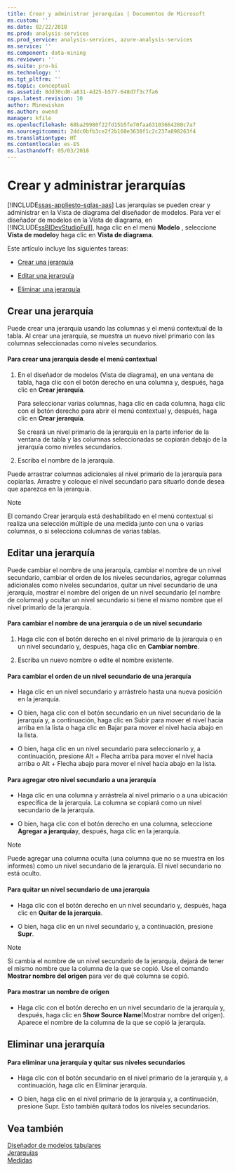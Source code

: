 ```yaml
---
title: Crear y administrar jerarquías | Documentos de Microsoft
ms.custom: ''
ms.date: 02/22/2018
ms.prod: analysis-services
ms.prod_service: analysis-services, azure-analysis-services
ms.service: ''
ms.component: data-mining
ms.reviewer: ''
ms.suite: pro-bi
ms.technology: ''
ms.tgt_pltfrm: ''
ms.topic: conceptual
ms.assetid: 8dd30cd0-a831-4d25-b577-648d7f3c7fa6
caps.latest.revision: 10
author: Minewiskan
ms.author: owend
manager: kfile
ms.openlocfilehash: 68ba29980f22fd15b5fe70faa63103664280c7a7
ms.sourcegitcommit: 2ddc0bfb3ce2f2b160e3638f1c2c237a898263f4
ms.translationtype: HT
ms.contentlocale: es-ES
ms.lasthandoff: 05/03/2018
---
```

# <a name="create-and-manage-hierarchies"></a>Crear y administrar jerarquías 
[!INCLUDE[ssas-appliesto-sqlas-aas](../../includes/ssas-appliesto-sqlas-aas.md)]
  Las jerarquías se pueden crear y administrar en la Vista de diagrama del diseñador de modelos. Para ver el diseñador de modelos en la Vista de diagrama, en [!INCLUDE[ssBIDevStudioFull](../../includes/ssbidevstudiofull-md.md)], haga clic en el menú **Modelo** , seleccione **Vista de modelo**y haga clic en **Vista de diagrama**.  
  
 Este artículo incluye las siguientes tareas:  
  
-   [Crear una jerarquía](#bkmk_create)  
  
-   [Editar una jerarquía](#bkmk_edit)  
  
-   [Eliminar una jerarquía](#bkmk_delete)  
  
##  <a name="bkmk_create"></a> Crear una jerarquía  
 Puede crear una jerarquía usando las columnas y el menú contextual de la tabla. Al crear una jerarquía, se muestra un nuevo nivel primario con las columnas seleccionadas como niveles secundarios.  
  
#### <a name="to-create-a-hierarchy-from-the-context-menu"></a>Para crear una jerarquía desde el menú contextual  
  
1.  En el diseñador de modelos (Vista de diagrama), en una ventana de tabla, haga clic con el botón derecho en una columna y, después, haga clic en **Crear jerarquía**.  
  
     Para seleccionar varias columnas, haga clic en cada columna, haga clic con el botón derecho para abrir el menú contextual y, después, haga clic en **Crear jerarquía**.  
  
     Se creará un nivel primario de la jerarquía en la parte inferior de la ventana de tabla y las columnas seleccionadas se copiarán debajo de la jerarquía como niveles secundarios.  
  
2.  Escriba el nombre de la jerarquía.  
  
 Puede arrastrar columnas adicionales al nivel primario de la jerarquía para copiarlas. Arrastre y coloque el nivel secundario para situarlo donde desea que aparezca en la jerarquía.  
  
> [!NOTE]  
>  El comando Crear jerarquía está deshabilitado en el menú contextual si realiza una selección múltiple de una medida junto con una o varias columnas, o si selecciona columnas de varias tablas.  
  
##  <a name="bkmk_edit"></a> Editar una jerarquía  
 Puede cambiar el nombre de una jerarquía, cambiar el nombre de un nivel secundario, cambiar el orden de los niveles secundarios, agregar columnas adicionales como niveles secundarios, quitar un nivel secundario de una jerarquía, mostrar el nombre del origen de un nivel secundario (el nombre de columna) y ocultar un nivel secundario si tiene el mismo nombre que el nivel primario de la jerarquía.  
  
#### <a name="to-change-the-name-of-a-hierarchy-or-child-level"></a>Para cambiar el nombre de una jerarquía o de un nivel secundario  
  
1.  Haga clic con el botón derecho en el nivel primario de la jerarquía o en un nivel secundario y, después, haga clic en **Cambiar nombre**.  
  
2.  Escriba un nuevo nombre o edite el nombre existente.  
  
#### <a name="to-change-the-order-of-a-child-level-in-a-hierarchy"></a>Para cambiar el orden de un nivel secundario de una jerarquía  
  
-   Haga clic en un nivel secundario y arrástrelo hasta una nueva posición en la jerarquía.  
  
-   O bien, haga clic con el botón secundario en un nivel secundario de la jerarquía y, a continuación, haga clic en Subir para mover el nivel hacia arriba en la lista o haga clic en Bajar para mover el nivel hacia abajo en la lista.  
  
-   O bien, haga clic en un nivel secundario para seleccionarlo y, a continuación, presione Alt + Flecha arriba para mover el nivel hacia arriba o Alt + Flecha abajo para mover el nivel hacia abajo en la lista.  
  
#### <a name="to-add-another-child-level-to-a-hierarchy"></a>Para agregar otro nivel secundario a una jerarquía  
  
-   Haga clic en una columna y arrástrela al nivel primario o a una ubicación específica de la jerarquía. La columna se copiará como un nivel secundario de la jerarquía.  
  
-   O bien, haga clic con el botón derecho en una columna, seleccione **Agregar a jerarquía**y, después, haga clic en la jerarquía.  
  
> [!NOTE]  
>  Puede agregar una columna oculta (una columna que no se muestra en los informes) como un nivel secundario de la jerarquía. El nivel secundario no está oculto.  
  
#### <a name="to-remove-a-child-level-from-a-hierarchy"></a>Para quitar un nivel secundario de una jerarquía  
  
-   Haga clic con el botón derecho en un nivel secundario y, después, haga clic en **Quitar de la jerarquía**.  
  
-   O bien, haga clic en un nivel secundario y, a continuación, presione **Supr**.  
  
> [!NOTE]  
>  Si cambia el nombre de un nivel secundario de la jerarquía, dejará de tener el mismo nombre que la columna de la que se copió. Use el comando **Mostrar nombre del origen** para ver de qué columna se copió.  
  
#### <a name="to-show-a-source-name"></a>Para mostrar un nombre de origen  
  
-   Haga clic con el botón derecho en un nivel secundario de la jerarquía y, después, haga clic en **Show Source Name**(Mostrar nombre del origen). Aparece el nombre de la columna de la que se copió la jerarquía.  
  
##  <a name="bkmk_delete"></a> Eliminar una jerarquía  
  
#### <a name="to-delete-a-hierarchy-and-remove-its-child-levels"></a>Para eliminar una jerarquía y quitar sus niveles secundarios  
  
-   Haga clic con el botón secundario en el nivel primario de la jerarquía y, a continuación, haga clic en Eliminar jerarquía.  
  
-   O bien, haga clic en el nivel primario de la jerarquía y, a continuación, presione Supr. Esto también quitará todos los niveles secundarios.  
  
## <a name="see-also"></a>Vea también  
 [Diseñador de modelos tabulares ](../../analysis-services/tabular-models/tabular-model-designer-ssas.md)   
 [Jerarquías](../../analysis-services/tabular-models/hierarchies-ssas-tabular.md)   
 [Medidas](../../analysis-services/tabular-models/measures-ssas-tabular.md)  
  
  
